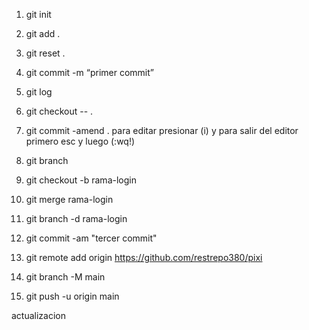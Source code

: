 1. git init
2. git add .
3. git reset .
4. git commit -m “primer commit”
5. git log
6. git checkout -- .
7. git commit -amend .           para editar presionar (i) y para salir del editor primero esc y luego (:wq!)
8. git branch
9. git checkout -b rama-login
10. git merge rama-login
11. git branch -d rama-login
12. git commit -am "tercer commit"


13. git remote add origin https://github.com/restrepo380/pixi
14. git branch -M main
15. git push -u origin main



actualizacion